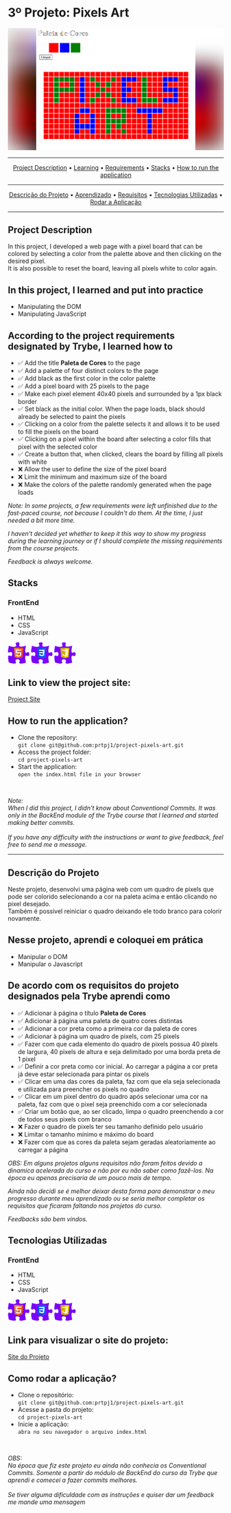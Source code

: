 # 3º Projeto: Pixels Art
<p align="center">
<img src="https://github.com/prtpj1/project-pixels-art/blob/main/PixelsPanel.png" alt="Header" />
</p>

---
<p align="center">
<a href="#project-description">Project Description</a> •
<a href="#in-this-project-i-learned-and-put-into-practice">Learning</a> •
<a href="#according-to-the-project-requirements-designated-by-trybe-i-learned-how-to">Requirements</a> •
<a href="#stacks">Stacks</a> •
<a href="#how-to-run-the-application">How to run the application</a>
</p>

---
<p align="center">
<a href="#descrição-do-projeto">Descrição do Projeto</a> •
<a href="#nesse-projeto-aprendi-e-coloquei-em-prática">Aprendizado</a> •
<a href="#de-acordo-com-os-requisitos-do-projeto-designados-pela-trybe-aprendi-como">Requisitos</a> •
<a href="#tecnologias-utilizadas">Tecnologias Utilizadas</a> •
<a href="#como-rodar-a-aplicação">Rodar a Aplicação</a>
</p>

---
## Project Description
In this project, I developed a web page with a pixel board that can be colored by selecting a color from the palette above and then clicking on the desired pixel.<br>
It is also possible to reset the board, leaving all pixels white to color again.

## In this project, I learned and put into practice
- Manipulating the DOM
- Manipulating JavaScript

## According to the project requirements designated by Trybe, I learned how to
- ✅ Add the title **Paleta de Cores** to the page
- ✅ Add a palette of four distinct colors to the page  
- ✅ Add black as the first color in the color palette  
- ✅ Add a pixel board with 25 pixels to the page  
- ✅ Make each pixel element 40x40 pixels and surrounded by a 1px black border  
- ✅ Set black as the initial color. When the page loads, black should already be selected to paint the pixels  
- ✅ Clicking on a color from the palette selects it and allows it to be used to fill the pixels on the board  
- ✅ Clicking on a pixel within the board after selecting a color fills that pixel with the selected color  
- ✅ Create a button that, when clicked, clears the board by filling all pixels with white  
- ❌ Allow the user to define the size of the pixel board  
- ❌ Limit the minimum and maximum size of the board  
- ❌ Make the colors of the palette randomly generated when the page loads  

_*Note: In some projects, a few requirements were left unfinished due to the fast-paced course, not because I couldn't do them. At the time, I just needed a bit more time.*_

_*I haven't decided yet whether to keep it this way to show my progress during the learning journey or if I should complete the missing requirements from the course projects.*_

_*Feedback is always welcome.*_

## Stacks
### FrontEnd 
- HTML
- CSS
- JavaScript

<a href="https://developer.mozilla.org/en-US/docs/Glossary/HTML5" target="_blank" rel="noreferrer"><img src="https://github.com/prtpj1/prtpj1/blob/main/Github%20Imgs/html2.png?raw=true" width="50" height="50" alt="HTML Icon" /></a>
<a href="https://www.w3.org/TR/CSS/#css" target="_blank" rel="noreferrer"><img src="https://github.com/prtpj1/prtpj1/blob/main/Github%20Imgs/CSS2.png?raw=true" width="50" height="50" alt="CSS3 Icon" /></a>
<a href="https://developer.mozilla.org/en-US/docs/Web/JavaScript" target="_blank" rel="noreferrer"><img src="https://github.com/prtpj1/prtpj1/blob/main/Github%20Imgs/JavaScript2.png?raw=true" width="50" height="50" alt="JavaScript Icon" /></a>

## Link to view the project site:
[Project Site](https://prtpj1.github.io/project-pixels-art/)

## How to run the application?
- Clone the repository: <br>
`git clone git@github.com:prtpj1/project-pixels-art.git` 
- Access the project folder: <br>
`cd project-pixels-art`
- Start the application: <br>
`open the index.html file in your browser` 
</br>

_*Note:*_ <br>
_*When I did this project, I didn't know about Conventional Commits. It was only in the BackEnd module of the Trybe course that I learned and started making better commits.*_ <br><br>
_*If you have any difficulty with the instructions or want to give feedback, feel free to send me a message.*_

---
## Descrição do Projeto
Neste projeto, desenvolvi uma página web com um quadro de pixels que pode ser colorido selecionando a cor na paleta acima e então clicando no pixel desejado.<br>
Também é possivel reiniciar o quadro deixando ele todo branco para colorir novamente.

## Nesse projeto, aprendi e coloquei em prática
- Manipular o DOM
- Manipular o Javascript

## De acordo com os requisitos do projeto designados pela Trybe aprendi como
- ✅ Adicionar à página o título **Paleta de Cores**
- ✅ Adicionar à página uma paleta de quatro cores distintas  
- ✅ Adicionar a cor preta como a primeira cor da paleta de cores  
- ✅ Adicionar à página um quadro de pixels, com 25 pixels  
- ✅ Fazer com que cada elemento do quadro de pixels possua 40 pixels de largura, 40 pixels de altura e seja delimitado por uma borda preta de 1 pixel  
- ✅ Definir a cor preta como cor inicial. Ao carregar a página a cor preta já deve estar selecionada para pintar os pixels  
- ✅ Clicar em uma das cores da paleta, faz com que ela seja selecionada e utilizada para preencher os pixels no quadro  
- ✅ Clicar em um pixel dentro do quadro após selecionar uma cor na paleta, faz com que o pixel seja preenchido com a cor selecionada  
- ✅ Criar um botão que, ao ser clicado, limpa o quadro preenchendo a cor de todos seus pixels com branco  
- ❌ Fazer o quadro de pixels ter seu tamanho definido pelo usuário  
- ❌ Limitar o tamanho mínimo e máximo do board  
- ❌ Fazer com que as cores da paleta sejam geradas aleatoriamente ao carregar a página  

_*OBS: Em alguns projetos alguns requisitos não foram feitos devido a dinamica acelerada do curso e não por eu não saber como fazê-los. Na época eu apenas precisaria de um pouco mais de tempo.*_

_*Ainda não decidi se é melhor deixar desta forma para demonstrar o meu progresso durante meu aprendizado ou se seria melhor completar os requisitos que ficaram faltando nos projetos do curso.*_

_*Feedbacks são bem vindos.*_

## Tecnologias Utilizadas 
### FrontEnd
- HTML
- CSS
- JavaScript

<a href="https://developer.mozilla.org/en-US/docs/Glossary/HTML5" target="_blank" rel="noreferrer"><img src="https://github.com/prtpj1/prtpj1/blob/main/Github%20Imgs/html2.png?raw=true" width="50" height="50" alt="HTML Icon" /></a>
<a href="https://www.w3.org/TR/CSS/#css" target="_blank" rel="noreferrer"><img src="https://github.com/prtpj1/prtpj1/blob/main/Github%20Imgs/CSS2.png?raw=true" width="50" height="50" alt="CSS3 Icon" /></a>
<a href="https://developer.mozilla.org/en-US/docs/Web/JavaScript" target="_blank" rel="noreferrer"><img src="https://github.com/prtpj1/prtpj1/blob/main/Github%20Imgs/JavaScript2.png?raw=true" width="50" height="50" alt="JavaScript Icon" /></a>

## Link para visualizar o site do projeto:
[Site do Projeto](https://prtpj1.github.io/project-pixels-art/)

## Como rodar a aplicação?
- Clone o repositório: <br>
`git clone git@github.com:prtpj1/project-pixels-art.git` 
- Acesse a pasta do projeto: <br>
`cd project-pixels-art`
- Inicie a aplicação: <br>
`abra no seu navegador o arquivo index.html` 
</br>

_*OBS:*_ <br>
_*Na época que fiz este projeto eu ainda não conhecia os Conventional Commits. Somente a partir do módulo de BackEnd do curso da Trybe que aprendi e comecei a fazer commits melhores.*_ <br><br>
_*Se tiver alguma dificuldade com as instruções e quiser dar um feedback me mande uma mensagem*_
